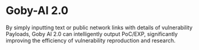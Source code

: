 # Goby-AI 2.0
By simply inputting text or public network links with details of vulnerability Payloads, Goby AI 2.0 can intelligently output PoC/EXP, significantly improving the efficiency of vulnerability reproduction and research.
